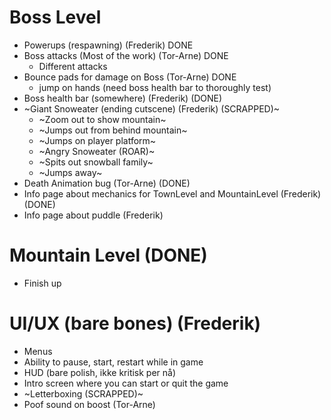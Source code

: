 # Boss Level
- Powerups (respawning) (Frederik) DONE
- Boss attacks (Most of the work) (Tor-Arne) DONE
  - Different attacks
- Bounce pads for damage on Boss (Tor-Arne) DONE
  - jump on hands (need boss health bar to thoroughly test)
- Boss health bar (somewhere) (Frederik) (DONE)
- ~Giant Snoweater (ending cutscene) (Frederik) (SCRAPPED)~
  - ~Zoom out to show mountain~
  - ~Jumps out from behind mountain~
  - ~Jumps on player platform~
  - ~Angry Snoweater (ROAR)~
  - ~Spits out snowball family~
  - ~Jumps away~
- Death Animation bug (Tor-Arne) (DONE)
- Info page about mechanics for TownLevel and MountainLevel (Frederik) (DONE)
- Info page about puddle (Frederik)
# Mountain Level (DONE)
- Finish up

# UI/UX (bare bones) (Frederik)
- Menus
- Ability to pause, start, restart while in game
- HUD (bare polish, ikke kritisk per nå)
- Intro screen where you can start or quit the game
- ~Letterboxing (SCRAPPED)~
- Poof sound on boost (Tor-Arne)
